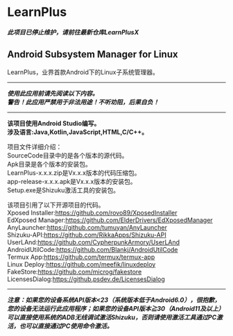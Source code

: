 # LearnPlus
___此项目已停止维护，请前往最新仓库LearnPlusX___
## Android Subsystem Manager for Linux
LearnPlus，业界首款Android下的Linux子系统管理器。  
****************************************************************************
***使用此应用前请先阅读以下内容。***  
***警告！此应用严禁用于非法用途！不听劝阻，后果自负！***
****************************************************************************
**该项目使用Android Studio编写。**  
**涉及语言:Java,Kotlin,JavaScript,HTML,C/C++。**  

项目文件详细介绍：  
SourceCode目录中的是各个版本的源代码。  
Apk目录是各个版本的安装包。  
LearnPlus-x.x.x.zip是Vx.x.x版本的代码压缩包。  
app-release-x.x.x.apk是Vx.x.x版本的安装包。  
Setup.exe是Shizuku激活工具的安装包。  

该项目引用了以下开源项目的代码。  
Xposed Installer:https://github.com/rovo89/XposedInstaller  
EdXposed Manager:https://github.com/ElderDrivers/EdXposedManager   
AnyLauncher:https://github.com/tumuyan/AnyLauncher  
Shizuku-API:https://github.com/RikkaApps/Shizuku-API  
UserLAnd:https://github.com/CypherpunkArmory/UserLAnd  
AndroidUtilCode:https://github.com/Blankj/AndroidUtilCode  
Termux App:https://github.com/termux/termux-app  
Linux Deploy:https://github.com/meefik/linuxdeploy  
FakeStore:https://github.com/microg/fakestore  
LicensesDialog:https://github.psdev.de/LicensesDialog  
**************************************************************************** 
***注意：如果您的设备系统API版本<23（系统版本低于Android6.0），很抱歉，您的设备无法运行此应用程序；如果您的设备API版本≧30（Android11及以上）可以直接使用系统的ADB无线调试激活Shizuku，否则请使用激活工具通过PC激活，也可以直接通过PC使用命令激活。***  

